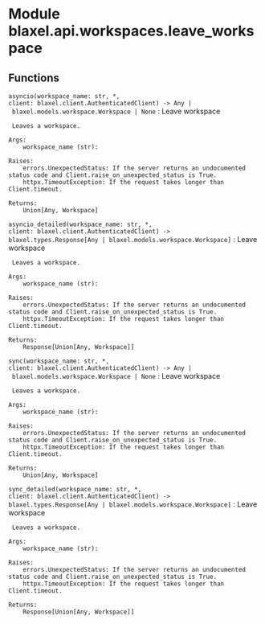 Module blaxel.api.workspaces.leave_workspace
============================================

Functions
---------

`asyncio(workspace_name: str, *, client: blaxel.client.AuthenticatedClient) ‑> Any | blaxel.models.workspace.Workspace | None`
:   Leave workspace
    
     Leaves a workspace.
    
    Args:
        workspace_name (str):
    
    Raises:
        errors.UnexpectedStatus: If the server returns an undocumented status code and Client.raise_on_unexpected_status is True.
        httpx.TimeoutException: If the request takes longer than Client.timeout.
    
    Returns:
        Union[Any, Workspace]

`asyncio_detailed(workspace_name: str, *, client: blaxel.client.AuthenticatedClient) ‑> blaxel.types.Response[Any | blaxel.models.workspace.Workspace]`
:   Leave workspace
    
     Leaves a workspace.
    
    Args:
        workspace_name (str):
    
    Raises:
        errors.UnexpectedStatus: If the server returns an undocumented status code and Client.raise_on_unexpected_status is True.
        httpx.TimeoutException: If the request takes longer than Client.timeout.
    
    Returns:
        Response[Union[Any, Workspace]]

`sync(workspace_name: str, *, client: blaxel.client.AuthenticatedClient) ‑> Any | blaxel.models.workspace.Workspace | None`
:   Leave workspace
    
     Leaves a workspace.
    
    Args:
        workspace_name (str):
    
    Raises:
        errors.UnexpectedStatus: If the server returns an undocumented status code and Client.raise_on_unexpected_status is True.
        httpx.TimeoutException: If the request takes longer than Client.timeout.
    
    Returns:
        Union[Any, Workspace]

`sync_detailed(workspace_name: str, *, client: blaxel.client.AuthenticatedClient) ‑> blaxel.types.Response[Any | blaxel.models.workspace.Workspace]`
:   Leave workspace
    
     Leaves a workspace.
    
    Args:
        workspace_name (str):
    
    Raises:
        errors.UnexpectedStatus: If the server returns an undocumented status code and Client.raise_on_unexpected_status is True.
        httpx.TimeoutException: If the request takes longer than Client.timeout.
    
    Returns:
        Response[Union[Any, Workspace]]